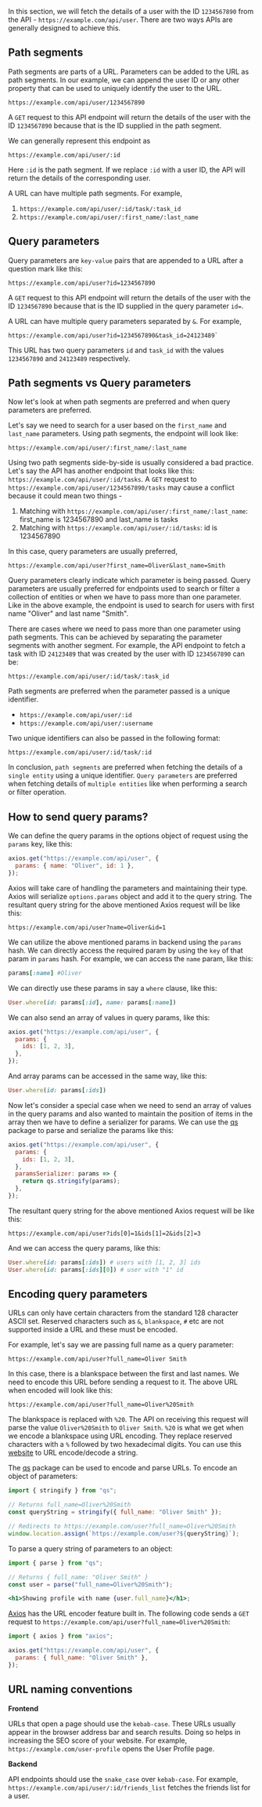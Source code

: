 In this section, we will fetch the details of a user with the ID `1234567890`
from the API - `https://example.com/api/user`. There are two ways APIs are
generally designed to achieve this.

## Path segments

Path segments are parts of a URL. Parameters can be added to the URL as path
segments. In our example, we can append the user ID or any other property that
can be used to uniquely identify the user to the URL.

```text
https://example.com/api/user/1234567890
```

A `GET` request to this API endpoint will return the details of the user with
the ID `1234567890` because that is the ID supplied in the path segment.

We can generally represent this endpoint as

```text
https://example.com/api/user/:id
```

Here `:id` is the path segment. If we replace `:id` with a user ID, the API will
return the details of the corresponding user.

A URL can have multiple path segments. For example,

1. `https://example.com/api/user/:id/task/:task_id`
2. `https://example.com/api/user/:first_name/:last_name`

## Query parameters

Query parameters are `key-value` pairs that are appended to a URL after a
question mark like this:

```text
https://example.com/api/user?id=1234567890
```

A `GET` request to this API endpoint will return the details of the user with
the ID `1234567890` because that is the ID supplied in the query parameter
`id=`.

A URL can have multiple query parameters separated by `&`. For example,

```text
https://example.com/api/user?id=1234567890&task_id=24123489`
```

This URL has two query parameters `id` and `task_id` with the values
`1234567890` and `24123489` respectively.

## Path segments vs Query parameters

Now let's look at when path segments are preferred and when query parameters are
preferred.

Let's say we need to search for a user based on the `first_name` and `last_name`
parameters. Using path segments, the endpoint will look like:

```text
https://example.com/api/user/:first_name/:last_name
```

Using two path segments side-by-side is usually considered a bad practice. Let's
say the API has another endpoint that looks like this:
`https://example.com/api/user/:id/tasks`. A `GET` request to
`https://example.com/api/user/1234567890/tasks` may cause a conflict because it
could mean two things -

1. Matching with `https://example.com/api/user/:first_name/:last_name`:
   first_name is 1234567890 and last_name is tasks
2. Matching with `https://example.com/api/user/:id/tasks`: id is 1234567890

In this case, query parameters are usually preferred,

```text
https://example.com/api/user?first_name=Oliver&last_name=Smith
```

Query parameters clearly indicate which parameter is being passed. Query
parameters are usually preferred for endpoints used to search or filter a
collection of entities or when we have to pass more than one parameter. Like in
the above example, the endpoint is used to search for users with first name
"Oliver" and last name "Smith".

There are cases where we need to pass more than one parameter using path
segments. This can be achieved by separating the parameter segments with another
segment. For example, the API endpoint to fetch a task with ID `24123489` that
was created by the user with ID `1234567890` can be:

```text
https://example.com/api/user/:id/task/:task_id
```

Path segments are preferred when the parameter passed is a unique identifier.

- `https://example.com/api/user/:id`
- `https://example.com/api/user/:username`

Two unique identifiers can also be passed in the following format:

```text
https://example.com/api/user/:id/task/:id
```

In conclusion, `path segments` are preferred when fetching the details of a
`single entity` using a unique identifier. `Query parameters` are preferred when
fetching details of `multiple entities` like when performing a search or filter
operation.

## How to send query params?

We can define the query params in the options object of request using the `params` key, like this:

```js
axios.get("https://example.com/api/user", {
  params: { name: "Oliver", id: 1 },
});
```

Axios will take care of handling the parameters and maintaining their type. Axios will serialize `options.params` object and add it to the query string. The resultant query string for the above mentioned Axios request will be like this:

```text
https://example.com/api/user?name=Oliver&id=1
```

We can utilize the above mentioned params in backend using the `params` hash. We can directly access the required param by using the `key` of that param in `params` hash. For example, we can access the `name` param, like this:

```rb
params[:name] #Oliver
```

We can directly use these params in say a `where` clause, like this:

```rb
User.where(id: params[:id], name: params[:name])
```

We can also send an array of values in query params, like this:

```js
axios.get("https://example.com/api/user", {
  params: {
    ids: [1, 2, 3],
  },
});
```

And array params can be accessed in the same way, like this:

```rb
User.where(id: params[:ids])
```

Now let's consider a special case when we need to send an array of values in the query params and also wanted to maintain the position of items in the array then we have to define a serializer for params. We can use the [qs](https://www.npmjs.com/package/qs) package to parse and serialize the params like this:

```js
axios.get("https://example.com/api/user", {
  params: {
    ids: [1, 2, 3],
  },
  paramsSerializer: params => {
    return qs.stringify(params);
  },
});
```

The resultant query string for the above mentioned Axios request will be like this:

```text
https://example.com/api/user?ids[0]=1&ids[1]=2&ids[2]=3
```

And we can access the query params, like this:

```rb
User.where(id: params[:ids]) # users with [1, 2, 3] ids
User.where(id: params[:ids][0]) # user with "1" id
```

## Encoding query parameters

URLs can only have certain characters from the standard 128 character ASCII set.
Reserved characters such as `&`, `blankspace`, `#` etc are not supported inside
a URL and these must be encoded.

For example, let's say we are passing full name as a query parameter:

```text
https://example.com/api/user?full_name=Oliver Smith
```

In this case, there is a blankspace between the first and last names. We need to
encode this URL before sending a request to it. The above URL when encoded will
look like this:

```text
https://example.com/api/user?full_name=Oliver%20Smith
```

The blankspace is replaced with `%20`. The API on receiving this request will
parse the value `Oliver%20Smith` to `Oliver Smith`. `%20` is what we get when we
encode a blankspace using URL encoding. They replace reserved characters with a
`%` followed by two hexadecimal digits. You can use this
[website](https://www.url-encode-decode.com/) to URL encode/decode a string.

The [qs](https://www.npmjs.com/package/qs) package can be used to encode and
parse URLs. To encode an object of parameters:

```javascript
import { stringify } from "qs";

// Returns full_name=Oliver%20Smith
const queryString = stringify({ full_name: "Oliver Smith" });

// Redirects to https://example.com/user?full_name=Oliver%20Smith
window.location.assign(`https://example.com/user?${queryString}`);
```

To parse a query string of parameters to an object:

```jsx
import { parse } from "qs";

// Returns { full_name: "Oliver Smith" }
const user = parse("full_name=Oliver%20Smith");

<h1>Showing profile with name {user.full_name}</h1>;
```

[Axios](https://www.npmjs.com/package/axios) has the URL encoder feature built
in. The following code sends a `GET` request to
`https://example.com/api/user?full_name=Oliver%20Smith`:

```javascript
import { axios } from "axios";

axios.get("https://example.com/api/user", {
  params: { full_name: "Oliver Smith" },
});
```

## URL naming conventions

**Frontend**

URLs that open a page should use the `kebab-case`. These URLs usually appear in
the browser address bar and search results. Doing so helps in increasing the SEO
score of your website. For example, `https://example.com/user-profile` opens the
User Profile page.

**Backend**

API endpoints should use the `snake_case` over `kebab-case`. For example,
`https://example.com/api/user/:id/friends_list` fetches the friends list for a
user.
